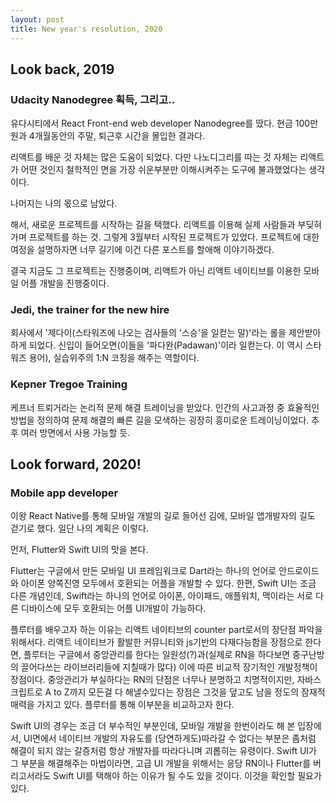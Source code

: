 ```yaml
---
layout: post
title: New year's resolution, 2020
---
```


## Look back, 2019

### Udacity Nanodegree 획득, 그리고..

유다시티에서 React Front-end web developer Nanodegree를 땄다.
현금 100만원과 4개월동안의 주말, 퇴근후 시간을 몰입한 결과다.

리액트를 배운 것 자체는 많은 도움이 되었다. 
다만 나노디그리를 따는 것 자체는 리액트가 어떤 것인지 철학적인 면을 가장 쉬운부분만 이해시켜주는 도구에 불과했었다는 생각이다.

나머지는 나의 몫으로 남았다.

해서, 새로운 프로젝트를 시작하는 길을 택했다.
리액트를 이용해 실제 사람들과 부딪혀가며 프로젝트를 하는 것.
그렇게 3월부터 시작된 프로젝트가 있었다.
프로젝트에 대한 여정을 설명하자면 너무 길기에 이건 다른 포스트를 할애해 이야기하겠다.

결국 지금도 그 프로젝트는 진행중이며, 리액트가 아닌 리액트 네이티브를 이용한 모바일 어플 개발을 진행중이다.

### Jedi, the trainer for the new hire

회사에서 '제다이(스타워즈에 나오는 검사들의 '스승'을 일컫는 말)'라는 롤을 제안받아 하게 되었다.
신입이 들어오면(이들을 '파다완(Padawan)'이라 일컫는다. 이 역시 스타워즈 용어), 실습위주의 1:N 코칭을 해주는 역할이다.

### Kepner Tregoe Training

케프너 트뢰거라는 논리적 문제 해결 트레이닝을 받았다. 인간의 사고과정 중 효율적인 방법을 정의하여 문제 해결의 빠른 길을 모색하는 굉장히 흥미로운 트레이닝이었다. 추후 여러 방면에서 사용 가능할 듯.

## Look forward, 2020!

### Mobile app developer

이왕 React Native를 통해 모바일 개발의 길로 들어선 김에, 모바일 앱개발자의 길도 걷기로 했다. 일단 나의 계획은 이렇다.

먼저, Flutter와 Swift UI의 맛을 본다.

Flutter는 구글에서 만든 모바일 UI 프레임워크로 Dart라는 하나의 언어로 안드로이드와 아이폰 양쪽진영 모두에서 호환되는 어플을 개발할 수 있다. 한편, Swift UI는 조금 다른 개념인데, Swift라는 하나의 언어로 아이폰, 아이패드, 애플워치, 맥이라는 서로 다른 디바이스에 모두 호환되는 어플 UI개발이 가능하다. 

플루터를 배우고자 하는 이유는 리액트 네이티브의 counter part로서의 장단점 파악을 위해서다. 리액트 네이티브가 활발한 커뮤니티와 js기반의 다재다능함을 장점으로 한다면, 플루터는 구글에서 중앙관리를 한다는 일원성(?)과(실제로 RN을 하다보면 중구난방의 끌어다쓰는 라이브러리들에 지칠때가 많다) 이에 따른 비교적 장기적인 개발정책이 장점이다. 중앙관리가 부실하다는 RN의 단점은 너무나 분명하고 치명적이지만, 자바스크립트로 A to Z까지 모든걸 다 해낼수있다는 장점은 그것을 덮고도 남을 정도의 잠재적 매력을 가지고 있다. 플루터를 통해 이부분을 비교하고자 한다.

Swift UI의 경우는 조금 더 부수적인 부분인데, 모바일 개발을 한번이라도 해 본 입장에서, UI면에서 네이티브 개발의 자유도를 (당연하게도)따라갈 수 없다는 부분은 좀처럼 해결이 되지 않는 갈증처럼 항상 개발자를 따라다니며 괴롭히는 유령이다. Swift UI가 그 부분을 해결해주는 마법이라면, 고급 UI 개발을 위해서는 응당 RN이나 Flutter를 버리고서라도 Swift UI를 택해야 하는 이유가 될 수도 있을 것이다. 이것을 확인할 필요가 있다.